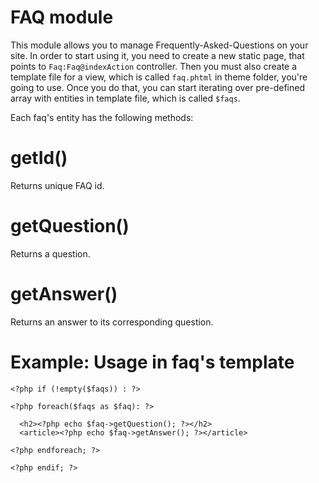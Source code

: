 FAQ module
==========

This module allows you to manage Frequently-Asked-Questions on your site. In order to start using it, you need to create a new static page, that points to `Faq:Faq@indexAction` controller. Then you must also create a template file for a view, which is called `faq.phtml` in theme folder, you're going to use. Once you do that, you can start iterating over pre-defined array with entities in template file, which is called `$faqs`.

Each faq's entity has the following methods:

# getId()

Returns unique FAQ id.

# getQuestion()

Returns a question.

# getAnswer()

Returns an answer to its corresponding question.

# Example: Usage in faq's template

    <?php if (!empty($faqs)) : ?>
    
    <?php foreach($faqs as $faq): ?>
    
      <h2><?php echo $faq->getQuestion(); ?></h2>
      <article><?php echo $faq->getAnswer(); ?></article>
    
    <?php endforeach; ?>
    
    <?php endif; ?>